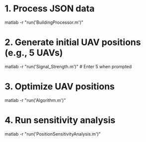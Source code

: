 # 1. Process JSON data
matlab -r "run('BuildingProcessor.m')"

# 2. Generate initial UAV positions (e.g., 5 UAVs)
matlab -r "run('Signal_Strength.m')"  # Enter 5 when prompted

# 3. Optimize UAV positions
matlab -r "run('Algorithm.m')"

# 4. Run sensitivity analysis
matlab -r "run('PositionSensitivityAnalysis.m')"

